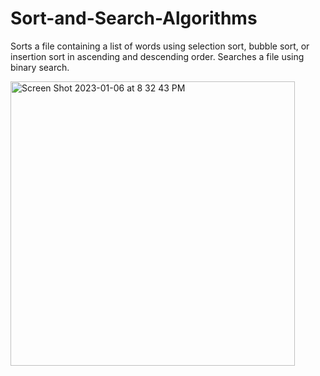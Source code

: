 # Sort-and-Search-Algorithms
Sorts a file containing a list of words using selection sort, bubble sort, or insertion sort in ascending and descending order. Searches a file using binary search.

<img width="455" alt="Screen Shot 2023-01-06 at 8 32 43 PM" src="https://user-images.githubusercontent.com/121732482/211125263-6f52cdc3-9057-40e3-8b0b-3fdba0ccabb4.png">
